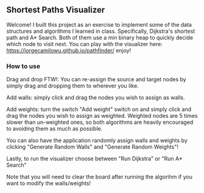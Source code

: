 ## Shortest Paths Visualizer

Welcome! I built this project as an exercise to implement some of the data structures and algorithms I learned
in class. Specifically, Dijkstra's shortest path and A\* Search. Both of them use a min binary heap to quickly decide which node to visit next. You can play with the visualizer here: https://jorgecamilowu.github.io/pathfinder/  enjoy!

### How to use

Drag and drop FTW!: You can re-assign the source and target nodes by simply drag and dropping them to wherever you like.

Add walls: simply click and drag the nodes you wish to assign as walls.

Add weights: turn the switch "Add weight" switch on and simply click and drag the nodes you wish to assign as weighted. Weighted nodes are 5 times slower than un-weighted ones, so both algorithms are heavily encouraged to avoiding them as much as possible.

You can also have the application randomly assign walls and weights by clicking "Generate Random Walls" and "Generate Random Weights"!

Lastly, to run the visualizer choose between "Run Dijkstra" or "Run A\* Search"

Note that you will need to clear the board after running the algorihm if you want to modify the walls/weights!
